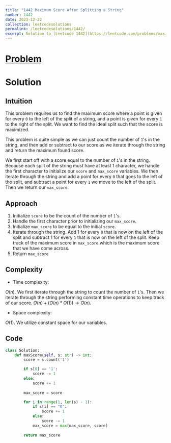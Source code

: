 ```yaml
---
title: "1442 Maximum Score After Splitting a String"
number: 1442
date: 2023-12-22
collection: leetcodesolutions
permalink: /leetcodesolutions/1442/
excerpt: Solution to [Leetcode 1442](https://leetcode.com/problems/maximum-score-after-splitting-a-string/description/)
---
```

# [Problem](https://leetcode.com/problems/maximum-score-after-splitting-a-string/description/)

# Solution

## Intuition
<!-- Describe your first thoughts on how to solve this problem. -->
This problem requires us to find the maximum score where a point is given for every `0` to the left of the split of a string, and a point is given for every `1` to the right of the split. We want to find the ideal split such that the score is maximized.

This problem is quite simple as we can just count the number of `1`'s in the string, and then add or subtract to our score as we iterate through the string and return the maximum found score.

We first start off with a score equal to the number of `1`'s in the string. Because each split of the string must have at least 1 character, we handle the first character to initialize our `score` and `max_score` variables. We then iterate through the string and add a point for every `0` that goes to the left of the split, and subtract a point for every `1` we move to the left of the split. Then we return our `max_score`.

## Approach
<!-- Describe your approach to solving the problem. -->
1. Initialize `score` to be the count of the number of `1`'s.
2. Handle the first character prior to initializing our `max_score`.
3. Initialize `max_score` to be equal to the initial `score`.
4. Iterate through the string. Add 1 for every `0` that is now on the left of the split and subtract 1 for every `1` that is now on the left of the split. Keep track of the maximum score in `max_score` which is the maximum score that we have come across.
5. Return `max_score`

## Complexity
- Time complexity:
<!-- Add your time complexity here, e.g. $$O(n)$$ -->
$O(n)$. We first iterate through the string to count the number of `1`'s. Then we iterate through the string performing constant time operations to keep track of our score. $O(n) + (O(n) * O(1)) \rightarrow O(n)$.
- Space complexity:
<!-- Add your space complexity here, e.g. $$O(n)$$ -->
$O(1)$. We utilize constant space for our variables.

## Code
```python
class Solution:
    def maxScore(self, s: str) -> int:
        score = s.count('1')

        if s[0] == '1':
            score -= 1
        else:
            score += 1
            
        max_score = score

        for i in range(1, len(s) - 1):
            if s[i] == "0":
                score += 1
            else:
                score -= 1
            max_score = max(max_score, score)
        
        return max_score
```